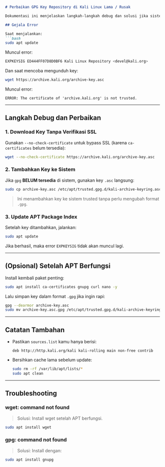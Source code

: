 
```markdown
# Perbaikan GPG Key Repository di Kali Linux Lama / Rusak

Dokumentasi ini menjelaskan langkah-langkah debug dan solusi jika sistem Kali kamu gagal update karena masalah GPG key yang expired dan sertifikat SSL yang tidak dipercaya saat mengakses repo resmi Kali Linux.

## Gejala Error

Saat menjalankan:
```bash
sudo apt update
```

Muncul error:
```bash
EXPKEYSIG ED444FF07D8D0BF6 Kali Linux Repository <devel@kali.org>
```

Dan saat mencoba mengunduh key:
```bash
wget https://archive.kali.org/archive-key.asc
```

Muncul error:
```
ERROR: The certificate of 'archive.kali.org' is not trusted.
```

---

## Langkah Debug dan Perbaikan

### 1. Download Key Tanpa Verifikasi SSL

Gunakan `--no-check-certificate` untuk bypass SSL (karena `ca-certificates` belum tersedia):

```bash
wget --no-check-certificate https://archive.kali.org/archive-key.asc
```

### 2. Tambahkan Key ke Sistem

Jika `gpg` **BELUM tersedia** di sistem, gunakan key `.asc` langsung:

```bash
sudo cp archive-key.asc /etc/apt/trusted.gpg.d/kali-archive-keyring.asc
```

> Ini menambahkan key ke sistem trusted tanpa perlu mengubah format `.gpg`.

### 3. Update APT Package Index

Setelah key ditambahkan, jalankan:

```bash
sudo apt update
```

Jika berhasil, maka error `EXPKEYSIG` tidak akan muncul lagi.

---

## (Opsional) Setelah APT Berfungsi

Install kembali paket penting:

```bash
sudo apt install ca-certificates gnupg curl nano -y
```

Lalu simpan key dalam format `.gpg` jika ingin rapi:
```bash
gpg --dearmor archive-key.asc
sudo mv archive-key.asc.gpg /etc/apt/trusted.gpg.d/kali-archive-keyring.gpg
```

---

## Catatan Tambahan

- Pastikan `sources.list` kamu hanya berisi:
  ```
  deb http://http.kali.org/kali kali-rolling main non-free contrib
  ```

- Bersihkan cache lama sebelum update:
  ```bash
  sudo rm -rf /var/lib/apt/lists/*
  sudo apt clean
  ```

---

## Troubleshooting

### wget: command not found
> Solusi: Install wget setelah APT berfungsi.
```bash
sudo apt install wget
```

### gpg: command not found
> Solusi: Install dengan:
```bash
sudo apt install gnupg
```
